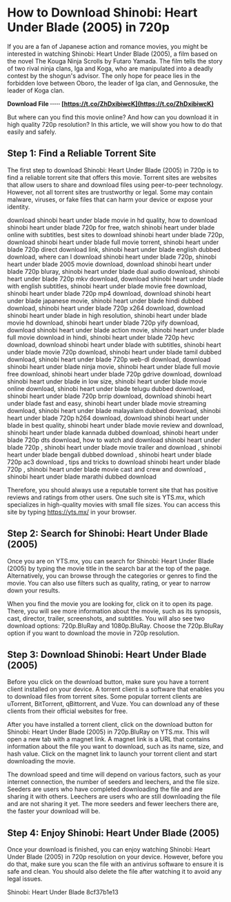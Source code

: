 
 
# How to Download Shinobi: Heart Under Blade (2005) in 720p
 
If you are a fan of Japanese action and romance movies, you might be interested in watching Shinobi: Heart Under Blade (2005), a film based on the novel The Kouga Ninja Scrolls by Futaro Yamada. The film tells the story of two rival ninja clans, Iga and Koga, who are manipulated into a deadly contest by the shogun's advisor. The only hope for peace lies in the forbidden love between Oboro, the leader of Iga clan, and Gennosuke, the leader of Koga clan.
 
**Download File ····· [https://t.co/ZhDxibiwcK](https://t.co/ZhDxibiwcK)**


 
But where can you find this movie online? And how can you download it in high quality 720p resolution? In this article, we will show you how to do that easily and safely.
 
## Step 1: Find a Reliable Torrent Site
 
The first step to download Shinobi: Heart Under Blade (2005) in 720p is to find a reliable torrent site that offers this movie. Torrent sites are websites that allow users to share and download files using peer-to-peer technology. However, not all torrent sites are trustworthy or legal. Some may contain malware, viruses, or fake files that can harm your device or expose your identity.
 
download shinobi heart under blade movie in hd quality,  how to download shinobi heart under blade 720p for free,  watch shinobi heart under blade online with subtitles,  best sites to download shinobi heart under blade 720p,  download shinobi heart under blade full movie torrent,  shinobi heart under blade 720p direct download link,  shinobi heart under blade english dubbed download,  where can I download shinobi heart under blade 720p,  shinobi heart under blade 2005 movie download,  download shinobi heart under blade 720p bluray,  shinobi heart under blade dual audio download,  shinobi heart under blade 720p mkv download,  download shinobi heart under blade with english subtitles,  shinobi heart under blade movie free download,  shinobi heart under blade 720p mp4 download,  download shinobi heart under blade japanese movie,  shinobi heart under blade hindi dubbed download,  shinobi heart under blade 720p x264 download,  download shinobi heart under blade in high resolution,  shinobi heart under blade movie hd download,  shinobi heart under blade 720p yify download,  download shinobi heart under blade action movie,  shinobi heart under blade full movie download in hindi,  shinobi heart under blade 720p hevc download,  download shinobi heart under blade with subtitles,  shinobi heart under blade movie 720p download,  shinobi heart under blade tamil dubbed download,  shinobi heart under blade 720p web-dl download,  download shinobi heart under blade ninja movie,  shinobi heart under blade full movie free download,  shinobi heart under blade 720p gdrive download,  download shinobi heart under blade in low size,  shinobi heart under blade movie online download,  shinobi heart under blade telugu dubbed download,  shinobi heart under blade 720p brrip download,  download shinobi heart under blade fast and easy,  shinobi heart under blade movie streaming download,  shinobi heart under blade malayalam dubbed download,  shinobi heart under blade 720p h264 download,  download shinobi heart under blade in best quality,  shinobi heart under blade movie review and download,  shinobi heart under blade kannada dubbed download,  shinobi heart under blade 720p dts download,  how to watch and download shinobi heart under blade 720p ,  shinobi heart under blade movie trailer and download ,  shinobi heart under blade bengali dubbed download ,  shinobi heart under blade 720p ac3 download ,  tips and tricks to download shinobi heart under blade 720p ,  shinobi heart under blade movie cast and crew and download ,  shinobi heart under blade marathi dubbed download
 
Therefore, you should always use a reputable torrent site that has positive reviews and ratings from other users. One such site is YTS.mx, which specializes in high-quality movies with small file sizes. You can access this site by typing https://yts.mx/ in your browser.
 
## Step 2: Search for Shinobi: Heart Under Blade (2005)
 
Once you are on YTS.mx, you can search for Shinobi: Heart Under Blade (2005) by typing the movie title in the search bar at the top of the page. Alternatively, you can browse through the categories or genres to find the movie. You can also use filters such as quality, rating, or year to narrow down your results.
 
When you find the movie you are looking for, click on it to open its page. There, you will see more information about the movie, such as its synopsis, cast, director, trailer, screenshots, and subtitles. You will also see two download options: 720p.BluRay and 1080p.BluRay. Choose the 720p.BluRay option if you want to download the movie in 720p resolution.
 
## Step 3: Download Shinobi: Heart Under Blade (2005)
 
Before you click on the download button, make sure you have a torrent client installed on your device. A torrent client is a software that enables you to download files from torrent sites. Some popular torrent clients are uTorrent, BitTorrent, qBittorrent, and Vuze. You can download any of these clients from their official websites for free.
 
After you have installed a torrent client, click on the download button for Shinobi: Heart Under Blade (2005) in 720p.BluRay on YTS.mx. This will open a new tab with a magnet link. A magnet link is a URL that contains information about the file you want to download, such as its name, size, and hash value. Click on the magnet link to launch your torrent client and start downloading the movie.
 
The download speed and time will depend on various factors, such as your internet connection, the number of seeders and leechers, and the file size. Seeders are users who have completed downloading the file and are sharing it with others. Leechers are users who are still downloading the file and are not sharing it yet. The more seeders and fewer leechers there are, the faster your download will be.
 
## Step 4: Enjoy Shinobi: Heart Under Blade (2005)
 
Once your download is finished, you can enjoy watching Shinobi: Heart Under Blade (2005) in 720p resolution on your device. However, before you do that, make sure you scan the file with an antivirus software to ensure it is safe and clean. You should also delete the file after watching it to avoid any legal issues.
 
Shinobi: Heart Under Blade
 8cf37b1e13
 
